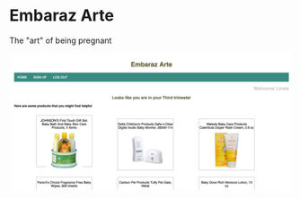 # Embaraz Arte

The "art" of being pregnant


![](https://github.com/CalixLiz/embarazarte/blob/master/dist/assets/images/embarazarte.png)

